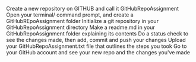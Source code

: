
Create a new repository on GITHUB and call it GitHubRepoAssignment
Open your terminal/ command prompt, and create a GitHubREpoAssignment folder
Initialize a git repository in your GitHubRepoAssignment directory
Make a readme.md in your GitHubRepoAssignment folder explaining its contents
Do a status check to see the changes made, then add, commit and push your changes
Upload your GitHubRepoAssignment.txt file that outlines the steps you took
Go to your GitHub account and see your new repo and the changes you've made
